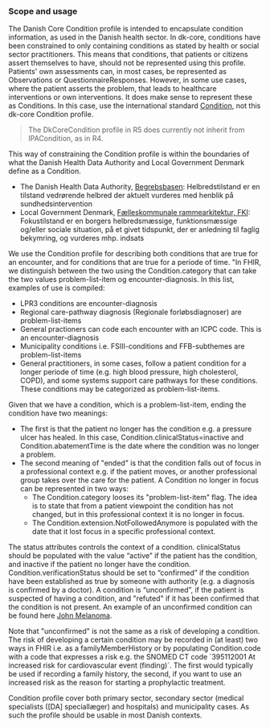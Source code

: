 ### Scope and usage
The Danish Core Condition profile is intended to encapsulate condition information, as used in the Danish health sector. In dk-core, conditions have been constrained to only containing conditions as stated by health or social sector practitioners. This means that conditions, that patients or citizens assert themselves to have, should not be represented using this profile. Patients' own assessments can, in most cases, be represented as Observations or QuestionnaireResponses. However, in some use cases, where the patient asserts the problem, that leads to healthcare interventions or own interventions. It does make sense to represent these as Conditions. In this case, use the international standard [Condition](https://www.hl7.org/fhir/condition.html), not this dk-core Condition profile.

> The DkCoreCondition profile in R5 does currently not inherit from IPACondition, as in R4. 

This way of constraining the Condition profile is within the boundaries of what the Danish Health Data Authority and Local Government Denmark define as a Condition.
* The Danish Health Data Authority, [Begrebsbasen](https://sundhedsdata.iterm.dk/): Helbredstilstand er en tilstand vedrørende helbred der aktuelt vurderes med henblik på sundhedsintervention
* Local Government Denmark, [Fælleskommunale rammearkitektur, FKI](http://info.rammearkitektur.dk/SocialOgSundhed/FKI/ClassDiagram/d2ca33a5-a53c-4f83-82e5-0f9f7ce7a325.htm): Fokustilstand er en borgers helbredsmæssige, funktionsmæssige og/eller sociale situation, på et givet tidspunkt, der er anledning til faglig bekymring, og vurderes mhp. indsats

We use the Condition profile for describing both conditions that are true for an encounter, and for conditions that are true for a periode of time. "In FHIR, we distinguish between the two using the Condition.category that can take the two values problem-list-item og encounter-diagnosis. In this list, examples of use is compiled:
* LPR3 conditions are encounter-diagnosis
* Regional care-pathway diagnosis (Regionale forløbsdiagnoser) are problem-list-items 
* General practioners can code each encounter with an ICPC code. This is an encounter-diagnosis
* Municipality conditions i.e. FSIII-conditions and FFB-subthemes are problem-list-items
* General practitioners, in some cases, follow a patient condition for a longer periode of time (e.g. high blood pressure, high cholesterol, COPD), and some systems support care pathways for these conditions. These conditions may be categorized as problem-list-items.

Given that we have a condition, which is a problem-list-item, ending the condition have two meanings:
* The first is that the patient no longer has the condition e.g. a pressure ulcer has healed. In this case, Condition.clinicalStatus=inactive and Condition.abatementTime is the date where the condition was no longer a problem.
* The second meaning of "ended" is that the condition falls out of focus in a professional context e.g. if the patient moves, or another professional group takes over the care for the patient. A Condition no longer in focus can be represented in two ways:
  * The Condition.category looses its "problem-list-item" flag. The idea is to state that from a patient viewpoint the condition has not changed, but in this professional context it is no longer in focus.
  * The Condition.extension.NotFollowedAnymore is populated with the date that it lost focus in a specific professional context.

The status attributes controls the context of a condition. clinicalStatus should be populated with the value “active” if the patient has the condition, and inactive if the patient no longer have the condition. Condition.verificationStatus should be set to “confirmed” if the condition have been established as true by someone with authority (e.g. a diagnosis is confirmed by a doctor). A condition is “unconfirmed”, if the patient is suspected of having a condition, and "refuted" if it has been confirmed that the condition is not present. An example of an unconfirmed condition can be found here [John Melanoma](Condition-JohnMelanoma.html).

Note that "unconfirmed" is not the same as a risk of developing a condition. The risk of developing a certain condition may be recorded in (at least) two ways in FHIR i.e. as a familyMemberHistory or by populating Condition.code with a code that expresses a risk e.g. the SNOMED CT code ´395112001 At increased risk for cardiovascular event (finding)´. The first would typically be used if recording a family history, the second, if you want to use an increased risk as the reason for starting a prophylactic treatment.

Condition profile cover both primary sector, secondary sector (medical specialists ([DA] speciallæger) and hospitals) and municipality cases. As such the profile should be usable in most Danish contexts.

